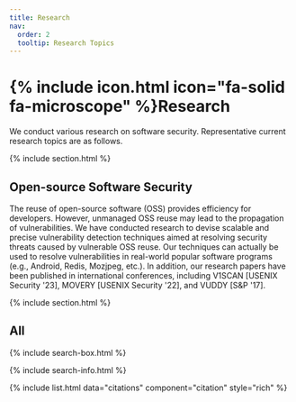```yaml
---
title: Research
nav:
  order: 2
  tooltip: Research Topics
---
```


# {% include icon.html icon="fa-solid fa-microscope" %}Research

We conduct various research on software security. Representative current research topics are as follows.

{% include section.html %}

## Open-source Software Security

The reuse of open-source software (OSS) provides efficiency for developers. However, unmanaged OSS reuse may lead to the propagation of vulnerabilities. We have conducted research to devise scalable and precise vulnerability detection techniques aimed at resolving security threats caused by vulnerable OSS reuse. Our techniques can actually be used to resolve vulnerabilities in real-world popular software programs (e.g., Android, Redis, Mozjpeg, etc.). In addition, our research papers have been published in international conferences, including V1SCAN [USENIX Security '23], MOVERY [USENIX Security '22], and VUDDY [S&P '17]. 



{% include section.html %}

## All

{% include search-box.html %}

{% include search-info.html %}

{% include list.html data="citations" component="citation" style="rich" %}

